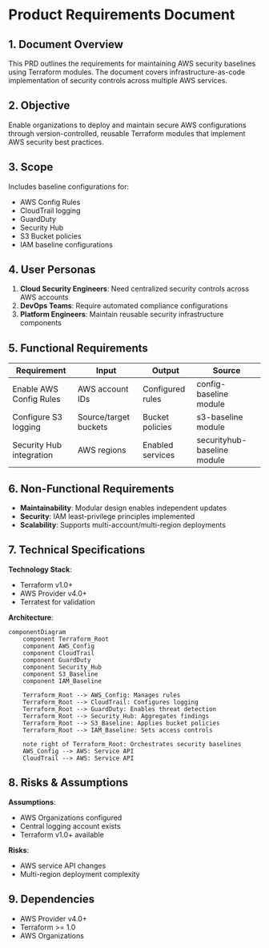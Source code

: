 # Product Requirements Document

## 1. Document Overview
This PRD outlines the requirements for maintaining AWS security baselines using Terraform modules. The document covers infrastructure-as-code implementation of security controls across multiple AWS services.

## 2. Objective
Enable organizations to deploy and maintain secure AWS configurations through version-controlled, reusable Terraform modules that implement AWS security best practices.

## 3. Scope
Includes baseline configurations for:
- AWS Config Rules
- CloudTrail logging
- GuardDuty
- Security Hub
- S3 Bucket policies
- IAM baseline configurations

## 4. User Personas
1. **Cloud Security Engineers**: Need centralized security controls across AWS accounts
2. **DevOps Teams**: Require automated compliance configurations
3. **Platform Engineers**: Maintain reusable security infrastructure components

## 5. Functional Requirements
| Requirement | Input | Output | Source |
|-------------|-------|--------|--------|
| Enable AWS Config Rules | AWS account IDs | Configured rules | config-baseline module |
| Configure S3 logging | Source/target buckets | Bucket policies | s3-baseline module |
| Security Hub integration | AWS regions | Enabled services | securityhub-baseline module |

## 6. Non-Functional Requirements
- **Maintainability**: Modular design enables independent updates
- **Security**: IAM least-privilege principles implemented
- **Scalability**: Supports multi-account/multi-region deployments

## 7. Technical Specifications
**Technology Stack**:
- Terraform v1.0+
- AWS Provider v4.0+
- Terratest for validation

**Architecture**:
```mermaid
componentDiagram
    component Terraform_Root
    component AWS_Config
    component CloudTrail
    component GuardDuty
    component Security_Hub
    component S3_Baseline
    component IAM_Baseline

    Terraform_Root --> AWS_Config: Manages rules
    Terraform_Root --> CloudTrail: Configures logging
    Terraform_Root --> GuardDuty: Enables threat detection
    Terraform_Root --> Security_Hub: Aggregates findings
    Terraform_Root --> S3_Baseline: Applies bucket policies
    Terraform_Root --> IAM_Baseline: Sets access controls

    note right of Terraform_Root: Orchestrates security baselines
    AWS_Config --> AWS: Service API
    CloudTrail --> AWS: Service API
```

## 8. Risks & Assumptions
**Assumptions**:
- AWS Organizations configured
- Central logging account exists
- Terraform v1.0+ available

**Risks**:
- AWS service API changes
- Multi-region deployment complexity

## 9. Dependencies
- AWS Provider v4.0+
- Terraform >= 1.0
- AWS Organizations